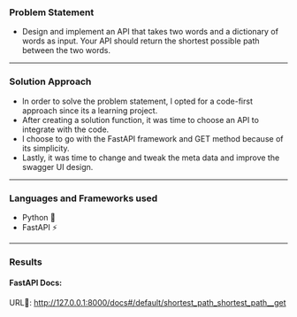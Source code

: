 
### Problem Statement
- Design and implement an API that takes two words and a dictionary of words as input. Your API should return the shortest possible path between the two words.
---
### Solution Approach
- ln order to solve the problem statement, l opted for a code-first approach since its a learning project.
- After creating a solution function, it was time to choose an API to integrate with the code.
- l choose to go with the FastAPI framework and GET method because of its simplicity.
- Lastly, it was time to change and tweak the meta data and improve the swagger UI design.
---
### Languages and Frameworks used
- Python 🐍
- FastAPI ⚡

---
### Results

#### FastAPI Docs: 

URL🔗: http://127.0.0.1:8000/docs#/default/shortest_path_shortest_path__get 

